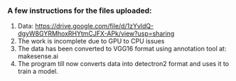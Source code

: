### A few instructions for the files uploaded:

1. Data: https://drive.google.com/file/d/1zYvldQ-dgyW8GYRMhoxRHYtmCJFX-APk/view?usp=sharing
2. The work is incomplete due to GPU to CPU issues
3. The data has been converted to VGG16 format using annotation tool at: makesense.ai
4. The program till now converts data into detectron2 format and uses it to train a model.
